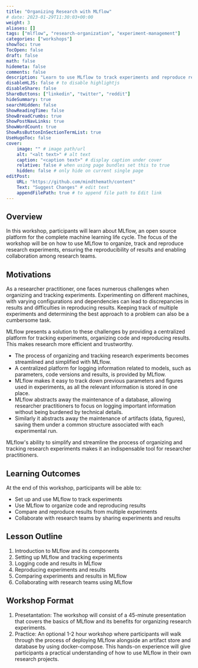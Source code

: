 ```yaml
---
title: "Organizing Research with MLflow"
# date: 2023-01-29T11:30:03+00:00
weight: 3
aliases: []
tags: ["mlflow", "research-organization", "experiment-management"]
categories: ["workshops"]
showToc: true
TocOpen: false
draft: false
math: false
hidemeta: false
comments: false
description: "Learn to use MLflow to track experiments and reproduce results in your research."
disableHLJS: false # to disable highlightjs
disableShare: false
ShareButtons: ["linkedin", "twitter", "reddit"]
hideSummary: true
searchHidden: false
ShowReadingTime: false
ShowBreadCrumbs: true
ShowPostNavLinks: true
ShowWordCount: true
ShowRssButtonInSectionTermList: true
UseHugoToc: false
cover:
    image: "" # image path/url
    alt: "<alt text>" # alt text
    caption: "<caption text>" # display caption under cover
    relative: false # when using page bundles set this to true
    hidden: false # only hide on current single page
editPost:
    URL: "https://github.com/mindthemath/content"
    Text: "Suggest Changes" # edit text
    appendFilePath: true # to append file path to Edit link
---
```


## Overview
In this workshop, participants will learn about MLflow, an open source platform for the complete machine learning life cycle. The focus of the workshop will be on how to use MLflow to organize, track and reproduce research experiments, ensuring the reproducibility of results and enabling collaboration among research teams.

## Motivations
As a researcher practitioner, one faces numerous challenges when organizing and tracking experiments. Experimenting on different machines, with varying configurations and dependencies can lead to discrepancies in results and difficulties in reproducing results. Keeping track of multiple experiments and determining the best approach to a problem can also be a cumbersome task.

MLflow presents a solution to these challenges by providing a centralized platform for tracking experiments, organizing code and reproducing results. This makes research more efficient and trustworthy.

- The process of organizing and tracking research experiments becomes streamlined and simplified with MLflow.
- A centralized platform for logging information related to models, such as parameters, code versions and results, is provided by MLflow.
- MLflow makes it easy to track down previous parameters and figures used in experiments, as all the relevant information is stored in one place.
- MLflow abstracts away the maintenance of a database, allowing researcher practitioners to focus on logging important information without being burdened by technical details.
- Similarly it abstracts away the maintenance of artifacts (data, figures), saving them under a common structure associated with each experimental run.

MLflow's ability to simplify and streamline the process of organizing and tracking research experiments makes it an indispensable tool for researcher practitioners.


## Learning Outcomes
At the end of this workshop, participants will be able to:
- Set up and use MLflow to track experiments
- Use MLflow to organize code and reproducing results
- Compare and reproduce results from multiple experiments 
- Collaborate with research teams by sharing experiments and results

## Lesson Outline
1. Introduction to MLflow and its components
2. Setting up MLflow and tracking experiments
3. Logging code and results in MLflow
4. Reproducing experiments and results 
5. Comparing experiments and results in MLflow 
6. Collaborating with research teams using MLflow

## Workshop Format
1. Presetantation: The workshop will consist of a 45-minute presentation that covers the basics of MLflow and its benefits for organizing research experiments.
2. Practice: An optional 1-2 hour workshop where participants will walk through the process of deploying MLflow alongside an artifact store and database by using docker-compose. This hands-on experience will give participants a practical understanding of how to use MLflow in their own research projects.
